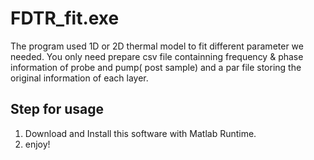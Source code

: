 # FDTR_fit.exe
The program used 1D or 2D thermal model to fit different parameter we needed. You only need prepare csv file containning frequency & phase information of probe and pump( post sample) and a par file storing the original information of each layer.

## Step for usage
1. Download and Install this software with  Matlab Runtime.
2. enjoy!

